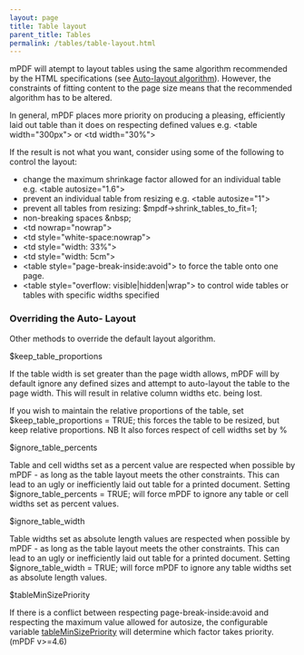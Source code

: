 ```yaml
---
layout: page
title: Table layout
parent_title: Tables
permalink: /tables/table-layout.html
---
```


<div id="bpmbook" class="bpmbook" style="direction:ltr;">
<div class="topic_user_field">
<div id="U0">
<p>mPDF will atempt to layout tables using the same algorithm recommended by the HTML specifications (see <a href="/tables/auto-layout-algorithm.html">Auto-layout algorithm</a>). However, the constraints of fitting content to the page size means that the recommended algorithm has to be altered.</p>
<p>In general, mPDF places more priority on producing a pleasing, efficiently laid out table than it does on respecting defined values e.g. &lt;table width="300px"&gt; or &lt;td width="30%"&gt;</p>
<p>If the result is not what you want, consider using some of the following to control the layout:</p>
<ul>
<li>change the maximum shrinkage factor allowed for an individual table e.g. &lt;table autosize="1.6"&gt;</li>
<li>prevent an individual table from resizing e.g. &lt;table autosize="1"&gt;</li>
<li>prevent all tables from resizing: $mpdf-&gt;shrink_tables_to_fit=1;</li>
<li>non-breaking spaces &amp;nbsp;</li>
<li>&lt;td nowrap="nowrap"&gt;</li>
<li>&lt;td style="white-space:nowrap"&gt;</li>
<li>&lt;td style="width: 33%"&gt;</li>
<li>&lt;td style="width: 5cm"&gt;</li>
<li>&lt;table style="page-break-inside:avoid"&gt; to force the table onto one page.</li>
<li>&lt;table style="overflow: visible|hidden|wrap"&gt; to control wide tables or tables with specific widths specified</li>
</ul>
<h3>Overriding the Auto- Layout</h3>
<p>Other methods to override the default layout algorithm.</p>
<p><span class="parameter">$keep_table_proportions </span></p>
<p>If the table width is set greater than the page width allows, mPDF will by default ignore any defined sizes and attempt to auto-layout the table to the page width. This will result in relative column widths etc. being lost.</p>
<p>If you wish to maintain the relative proportions of the table, set <span class="parameter">$keep_table_proportions</span> = <span class="smallblock">TRUE</span>; this forces the table to be resized, but keep relative proportions. NB It also forces respect of cell widths set by %</p>
<p><span class="parameter">$ignore_table_percents</span></p>
<p>Table and cell widths set as a percent value are respected when possible by mPDF - as long as the table layout meets the other constraints. This can lead to an ugly or inefficiently laid out table for a printed document. Setting <span class="parameter">$</span><span class="parameter">ignore_table_percents</span> = <span class="smallblock">TRUE</span>; will force mPDF to ignore any table or cell widths set as percent values.</p>
<p><span class="parameter">$ignore_table_width</span></p>
<p>Table widths set as absolute length values are respected when possible by mPDF - as long as the table layout meets the other constraints. This can lead to an ugly or inefficiently laid out table for a printed document. Setting <span class="parameter">$</span><span class="parameter">ignore_table_</span><span class="parameter">width</span> = <span class="smallblock">TRUE</span>; will force mPDF to ignore any table widths set as absolute length values.</p>
<p><span class="parameter">$tableMinSizePriority</span></p>
<p>If there is a conflict between respecting <span class="parameter">page-break-inside:avoid</span> and respecting the maximum value allowed for <span class="parameter">autosize</span>, the configurable variable <a href="/reference/mpdf-variables/tableminsizepriority.html">tableMinSizePriority</a> will determine which factor takes priority. (mPDF v&gt;=4.6)</p>
</div>
</div>

